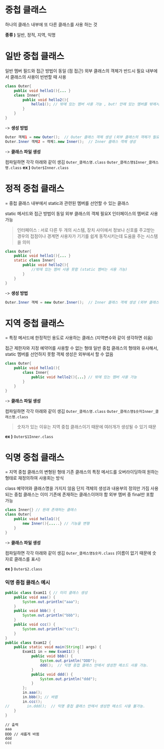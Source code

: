# 중첩 클래스

하나의 클래스 내부에 또 다른 클래스를 사용 하는 것

**종류 )** 일반, 정적, 지역, 익명



# 일반 중첩 클래스

일반 멤버 필드와 접근 방법이 동일 (점 접근)
외부 클래스의 객체가 반드시 필요
내부에서 클래스의 사용이 빈번할 때 사용

```java
class Outer{
    public void hello1(){... }
    class Inner{
        public void hello2(){
            hello1(); // 밖에 있는 멤버 사용 가능 , but! 안에 있는 멤버를 밖에서 사용 불가능
        }
    }
}
```

-> **생성 방법**

```java
Outer 객체1 = new Outer();  // Outer 클래스 객체 생성 (외부 클래스의 객체가 필요하므로)
Outer.Inner 객체2 = 객체1.new Inner();  // Inner 클래스 객체 생성
```

-> **클래스 파일 생성**

컴파일하면 각각 아래와 같이 생김
`Outer_클래스명.class`
`Outer_클래스명$Inner_클래스명.class`
**ex )** `Outer$Inner.class`



# 정적 중첩 클래스

= 중첩 클래스 내부에서 static과 관련된 멤버를 선언할 수 있는 클래스

static 메서드와 접근 방법이 동일
외부 클래스의 객체 필요X
인터페이스의 멤버로 사용 가능

> 인터페이스 : 서로 다른 두 개의 시스템, 장치 사이에서 정보나 신호를 주고받는 경우의 접점이나 경계면
> 사용자가 기기를 쉽게 동작시키는데 도움을 주는 시스템을 의미

```java
class Outer{
    public void hello1(){... }
    static class Inner{
        public void hello2(){
            //밖에 있는 멤버 사용 못함 (static 멤버는 사용 가능)
        }
    }
}
```

-> **생성 방법**

```java
Outer.Inner 객체 = new Outer.Inner();  // Inner 클래스 객체 생성 (외부 클래스의 객체 필요하지 않으므로 바로 생성 가능)
```



# 지역 중첩 클래스

= 특정 메서드에 한정적인 용도로 사용하는 클래스
(지역변수와 같이 생각하면 쉬움)

접근 제한자와 지정 예약어를 사용할 수 없는 형태
일반 중첩 클래스의 형태와 유사해서, static 멤버를 선언하지 못함
객체 생성은 외부에서 할 수 없음

```java
class Outer{
    public void hello1(){
    	class Inner{
        	public void hello2(){...} // 밖에 있는 멤버 사용 가능
    	}
    }
}
```

-> **클래스 파일 생성**

컴파일하면 각각 아래와 같이 생김
`Outer_클래스명.class`
`Outer_클래스명$숫자Inner_클래스명.class`

> 숫자가 있는 이유는 지역 중첩 클래스이기 때문에 여러개가 생성될 수 있기 때문

**ex )** `Outer$1Inner.class`



# 익명 중첩 클래스

= 지역 중첩 클래스의 변형된 형태
기존 클래스의 특정 메서드를 오버라이딩하여 원하는 형태로 재정의하여 사용회는 방식

class 예약어와 클래스명을 가지지 않음 단지 객체의 생성과 내용부의 정의만 가짐
사용되는 중첩 클래스는 이미 기존에 존재하는 클래스이어야 함
외부 멤버 중 final만 포함 가능

```java
class Inner{} // 원래 존재하는 클래스
class Outer{
    public void hello1(){
    	new Inner(){.....} // 기능을 변형
    }
}
```

-> **클래스 파일 생성**

컴파일하면 각각 아래와 같이 생김
`Outer_클래스명$숫자.class`  (이름이 없기 때문에 숫자로 클래스를 표시)

**ex )** `Outer$2.class`

### 익명 중첩 클래스 예시

```java
public class Exam11 { // 미리 클래스 생성
    public void aaa() {
        System.out.println("aaa");
    }
    public void bbb() {
        System.out.println("bbb");
    }
    public void ccc() {
        System.out.println("ccc");
    }
}
public class Exam12 {
    public static void main(String[] args) {
        Exam11 in = new Exam11() {
            public void bbb() {
                System.out.println("DDD");
                ddd();  // 익명 중첩 클래스 안에서 생성한 메소드 사용 가능.
            }
            public void ddd() {
                System.out.println("ddd");
            }
        };
        in.aaa();
        in.bbb(); // 바뀜
        in.ccc();
//        in.ddd();  // 익명 중첩 클래스 안에서 생성한 메소드 사용 불가능.
    }
}
```

```
// 출력
aaa
DDD // 새롭게 바뀜
ddd
ccc
```

